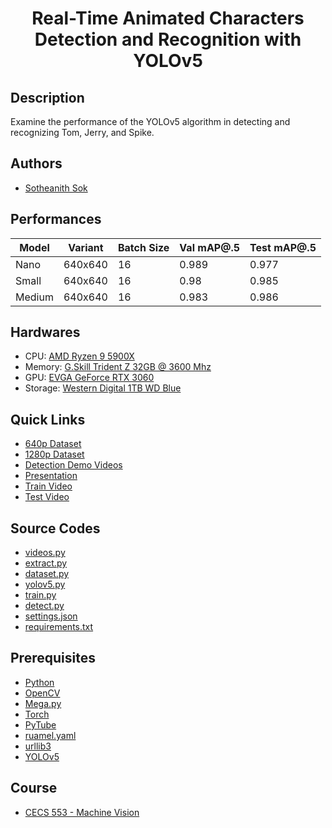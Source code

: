 <h1 align="center"> Real-Time Animated Characters Detection and Recognition with YOLOv5 </h1>

## Description
Examine the performance of the YOLOv5 algorithm in detecting and recognizing Tom, Jerry, and Spike.

## Authors
 - [Sotheanith Sok](https://github.com/sotheanith)

## Performances
| Model  	| Variant 	| Batch Size 	| Val mAP@.5 	| Test mAP@.5 	|
|--------	|---------	|------------	|------------	|-------------	|
| Nano   	| 640x640 	| 16         	| 0.989      	| 0.977       	|
| Small  	| 640x640 	| 16         	| 0.98       	| 0.985       	|
| Medium 	| 640x640 	| 16         	| 0.983      	| 0.986       	|

## Hardwares
 - CPU: [AMD Ryzen 9 5900X](https://www.amd.com/en/products/cpu/amd-ryzen-9-5900x)
 - Memory: [G.Skill Trident Z 32GB @ 3600 Mhz](https://www.amazon.com/G-Skill-TridentZ-288-Pin-3600MHz-F4-3600C17D-16GTZR/dp/B01N4V82FW)
 - GPU: [EVGA GeForce RTX 3060](https://www.evga.com/products/product.aspx?pn=12G-P5-3657-KR)
 - Storage: [Western Digital 1TB WD Blue](https://www.westerndigital.com/products/internal-drives/wd-blue-desktop-sata-hdd#WD10EZEX)

## Quick Links
 - [640p Dataset](https://mega.nz/file/z3YCWBYC#n6Klmpr3XB6ula_WOSriem5W0gnNgEZk3tZBVm5wDQ8)
 - [1280p Dataset](https://mega.nz/file/uyAwFZaK#9lZAk6_Pn0W9yB40KlfZx7e5WjYgTjdzIVogt6qv1jA)
 - [Detection Demo Videos](https://drive.google.com/drive/folders/1lrzEbeN1YUsLuAcWPxh-CivSbFcn73Ns?usp=sharing)
 - [Presentation](https://github.com/sotheanith/Real-Time-Animated-Characters-Detection-and-Recognition-with-YOLOv5/blob/main/Presentation/Presentation.pdf)
 - [Train Video](https://youtu.be/rilFfbm7j8k)
 - [Test Video](https://youtu.be/cqyziA30whE)

## Source Codes
 - [videos.py](https://github.com/sotheanith/Real-Time-Animated-Characters-Detection-and-Recognition-with-YOLOv5/blob/main/videos.py)
 - [extract.py](https://github.com/sotheanith/Real-Time-Animated-Characters-Detection-and-Recognition-with-YOLOv5/blob/main/extract.py)
 - [dataset.py](https://github.com/sotheanith/Real-Time-Animated-Characters-Detection-and-Recognition-with-YOLOv5/blob/main/datasets.py)
 - [yolov5.py](https://github.com/sotheanith/Real-Time-Animated-Characters-Detection-and-Recognition-with-YOLOv5/blob/main/yolov5.py)
 - [train.py](https://github.com/sotheanith/Real-Time-Animated-Characters-Detection-and-Recognition-with-YOLOv5/blob/main/train.py)
 - [detect.py](https://github.com/sotheanith/Real-Time-Animated-Characters-Detection-and-Recognition-with-YOLOv5/blob/main/detect.py)
 - [settings.json](https://github.com/sotheanith/Real-Time-Animated-Characters-Detection-and-Recognition-with-YOLOv5/blob/main/settings.json)
 - [requirements.txt](https://github.com/sotheanith/Real-Time-Animated-Characters-Detection-and-Recognition-with-YOLOv5/blob/main/requirements.txt)

## Prerequisites
 - [Python](https://www.python.org/)
 - [OpenCV](https://pypi.org/project/opencv-python/)
 - [Mega.py](https://pypi.org/project/mega.py/)
 - [Torch](https://pypi.org/project/torch/)
 - [PyTube](https://pypi.org/project/pytube/)
 - [ruamel.yaml](https://pypi.org/project/ruamel.yaml/)
 - [urllib3](https://pypi.org/project/urllib3/)
 - [YOLOv5](https://github.com/ultralytics/yolov5)

## Course
 - [CECS 553 - Machine Vision](http://catalog.csulb.edu/preview_course_nopop.php?catoid=5&coid=40043)
